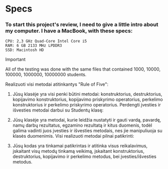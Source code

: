 # Specs
### To start this project's review, I need to give a little intro about my computer. I have a MacBook, with these specs:
    CPU: 2,3 GHz Quad-Core Intel Core i5 
    RAM: 6 GB 2133 MHz LPDDR3 
    SSD: Macintosh HD 
> [!IMPORTANT]
> All of the testing was done with the same files that contained 1000, 10000, 100000, 1000000, 10000000 students.

Realizuoti visi metodai atitinkantys "Rule of Five":

1. Jūsų klasėje yra visi penki būtini metodai: konstruktorius, destruktorius, kopijavimo konstruktorius, kopijavimo priskyrimo         operatorius, perkelimo konstruktorius ir perkelimo priskyrimo operatorius.
Perdengti įvesties ir išvesties metodai darbui su Studentų klasę:

2. Jūsų klasėje yra metodai, kurie leidžia nustatyti ir gauti vardą, pavardę, namų darbų rezultatus, egzamino rezultatą ir kitus duomenis, todėl galima vadinti juos įvesties ir išvesties metodais, nes jie manipuliuoja su klasės duomenimis.
Visi realizuoti metodai pilnai patikrinti:

3. Jūsų kodas yra tinkamai patikrintas ir atitinka visus reikalavimus, įskaitant visų metodų tinkamą veikimą, įskaitant konstruktorius, destruktorius, kopijavimo ir perkelimo metodus, bei įvesties/išvesties metodus.
